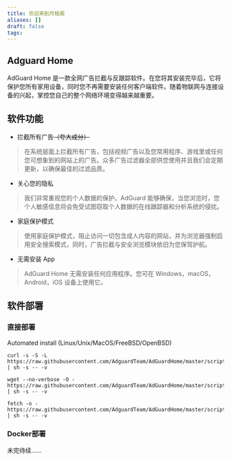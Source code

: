 ```yaml
---
title: 欢迎来到月梧阁
aliases: []
draft: false
tags:
---
```

## Adguard Home

AdGuard Home 是一款全网广告拦截与反跟踪软件。在您将其安装完毕后，它将保护您所有家用设备，同时您不再需要安装任何客户端软件。随着物联网与连接设备的兴起，掌控您自己的整个网络环境变得越来越重要。

## 软件功能

- 拦截所有广告~~（夸大成分）~~
> 在系统层面上拦截所有广告，包括视频广告以及您常用程序、游戏里或任何您可想象到的网站上的广告。众多广告过滤器全部供您使用并且我们会定期更新，以确保最佳的过滤品质。
- 关心您的隐私
> 我们非常重视您的个人数据的保护。AdGuard 能够确保，当您浏⁠览⁠时，您个人敏感信息将会免受试图窃取个人数据的在线跟踪器和分⁠析系⁠统的侵⁠扰。
- 家庭保护模式
> 使用家庭保护模式，阻止访问一切包含成人内容的网站，并为浏览器强制启用安全搜索模式，同时，广告拦截与安全浏览模块依旧为您保驾护航。
- 无需安装 App
> AdGuard Home 无需安装任何应用程序。您可在 Windows，macOS，Android，iOS 设备上使用它。

## 软件部署

### 直接部署

Automated install (Linux/Unix/MacOS/FreeBSD/OpenBSD)
```
curl -s -S -L https://raw.githubusercontent.com/AdguardTeam/AdGuardHome/master/scripts/install.sh | sh -s -- -v
```
```
wget --no-verbose -O - https://raw.githubusercontent.com/AdguardTeam/AdGuardHome/master/scripts/install.sh | sh -s -- -v
```
```
fetch -o - https://raw.githubusercontent.com/AdguardTeam/AdGuardHome/master/scripts/install.sh | sh -s -- -v
```

### Docker部署

未完待续......